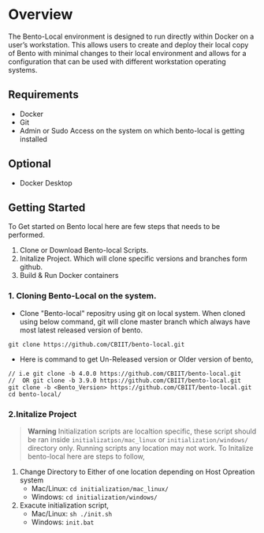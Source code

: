 # Overview

The Bento-Local environment is designed to run directly within Docker on a user’s workstation. This allows users to create and deploy their local copy of Bento with minimal changes to their local environment and allows for a configuration that can be used with different workstation operating systems.

## Requirements
- Docker
- Git
- Admin or Sudo Access on the system on which bento-local is getting installed 

## Optional 
- Docker Desktop 

## Getting Started
To Get started on Bento local here are few steps that needs to be performed. 
1. Clone or Download Bento-local Scripts. 
2. Initalize Project. Which will clone specific versions and branches form github. 
3. Build & Run Docker containers 


### 1. Cloning Bento-Local on the system. 
 - Clone "Bento-local" repositry using git on local system. When cloned using below command, git will clone master branch which always have most latest released version of bento. 
```
git clone https://github.com/CBIIT/bento-local.git
```
- Here is command to get Un-Released version or Older version of bento, 
```
// i.e git clone -b 4.0.0 https://github.com/CBIIT/bento-local.git
//  OR git clone -b 3.9.0 https://github.com/CBIIT/bento-local.git
git clone -b <Bento_Version> https://github.com/CBIIT/bento-local.git
cd bento-local/
```

### 2.Initalize Project
> **Warning**
> Initialization scripts are localtion specific, these script should be ran inside ``initialization/mac_linux`` or ``initialization/windows/`` directory only. Running scripts any location may not work. 
To Initalize bento-local here are steps to follow, 
 1.  Change Directory to Either of one location depending on Host Opreation system 
     - Mac/Linux: ```cd initialization/mac_linux/```
     - Windows: ```cd initialization/windows/```
 2. Exacute initialization script,
    - Mac/Linux: ```sh ./init.sh```
    - Windows: ```init.bat```


